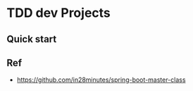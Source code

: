 # TDD dev Projects

## Quick start

## Ref

- https://github.com/in28minutes/spring-boot-master-class